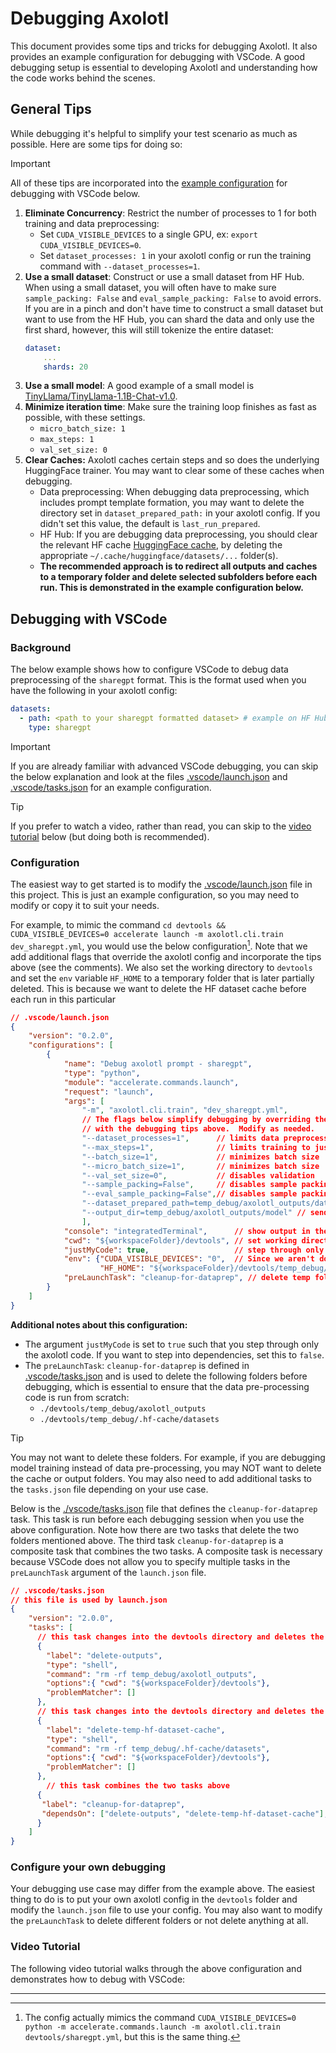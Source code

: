# Debugging Axolotl

This document provides some tips and tricks for debugging Axolotl.  It also provides an example configuration for debugging with VSCode.  A good debugging setup is essential to developing Axolotl and understanding how the code works behind the scenes.

## General Tips

While debugging it's helpful to simplify your test scenario as much as possible.  Here are some tips for doing so:

> [!Important]
> All of these tips are incorporated into the [example configuration](#configuration) for debugging with VSCode below.

1. **Eliminate Concurrency**: Restrict the number of processes to 1 for both training and data preprocessing:
    - Set `CUDA_VISIBLE_DEVICES` to a single GPU, ex: `export CUDA_VISIBLE_DEVICES=0`.
    - Set `dataset_processes: 1` in your axolotl config or run the training command with `--dataset_processes=1`.
2. **Use a small dataset**: Construct or use a small dataset from HF Hub. When using a small dataset, you will often have to make sure `sample_packing: False` and `eval_sample_packing: False` to avoid errors.  If you are in a pinch and don't have time to construct a small dataset but want to use from the HF Hub, you can shard the data and only use the first shard, however, this will still tokenize the entire dataset:
    ```yaml
    dataset:
        ...
        shards: 20
    ```
3. **Use a small model**: A good example of a small model is [TinyLlama/TinyLlama-1.1B-Chat-v1.0](https://huggingface.co/TinyLlama/TinyLlama-1.1B-Chat-v1.0).
4. **Minimize iteration time**: Make sure the training loop finishes as fast as possible, with these settings.
    - `micro_batch_size: 1`
    - `max_steps: 1` 
    - `val_set_size: 0`
5. **Clear Caches:** Axolotl caches certain steps and so does the underlying HuggingFace trainer.  You may want to clear some of these caches when debugging.
    - Data preprocessing: When debugging data preprocessing, which includes prompt template formation, you may want to delete the directory set in `dataset_prepared_path:` in your axolotl config.  If you didn't set this value, the default is `last_run_prepared`.
    - HF Hub: If you are debugging data preprocessing, you should clear the relevant HF cache [HuggingFace cache](https://huggingface.co/docs/datasets/cache), by deleting the appropriate `~/.cache/huggingface/datasets/...` folder(s).
    - **The recommended approach is to redirect all outputs and caches to a temporary folder and delete selected subfolders before each run.  This is demonstrated in the example configuration below.**
        

## Debugging with VSCode

### Background

The below example shows how to configure VSCode to debug data preprocessing of the `sharegpt` format.  This is the format used when you have the following in your axolotl config:

```yaml
datasets:
  - path: <path to your sharegpt formatted dataset> # example on HF Hub: philschmid/guanaco-sharegpt-style
    type: sharegpt
```

>[!Important]
> If you are already familiar with advanced VSCode debugging, you can skip the below explanation and look at the files [.vscode/launch.json](../.vscode/launch.json) and [.vscode/tasks.json](../.vscode/tasks.json) for an example configuration.

>[!Tip]
> If you prefer to watch a video, rather than read, you can skip to the [video tutorial](#video-tutorial) below (but doing both is recommended).

### Configuration

The easiest way to get started is to modify the [.vscode/launch.json](../.vscode/launch.json) file in this project.  This is just an example configuration, so you may need to modify or copy it to suit your needs.

For example, to mimic the command `cd devtools && CUDA_VISIBLE_DEVICES=0 accelerate launch -m axolotl.cli.train dev_sharegpt.yml`, you would use the below configuration[^1].  Note that we add additional flags that override the axolotl config and incorporate the tips above (see the comments). We also set the working directory to `devtools` and set the `env` variable `HF_HOME` to a temporary folder that is later partially deleted.  This is because we want to delete the HF dataset cache before each run in this particular

```json
// .vscode/launch.json
{
    "version": "0.2.0",
    "configurations": [
        {
            "name": "Debug axolotl prompt - sharegpt",
            "type": "python",
            "module": "accelerate.commands.launch",
            "request": "launch",
            "args": [
                "-m", "axolotl.cli.train", "dev_sharegpt.yml",
                // The flags below simplify debugging by overriding the axolotl config 
                // with the debugging tips above.  Modify as needed.
                "--dataset_processes=1",      // limits data preprocessing to one process
                "--max_steps=1",              // limits training to just one step
                "--batch_size=1",             // minimizes batch size
                "--micro_batch_size=1",       // minimizes batch size
                "--val_set_size=0",           // disables validation
                "--sample_packing=False",     // disables sample packing which is necessary for small datasets
                "--eval_sample_packing=False",// disables sample packing on eval set
                "--dataset_prepared_path=temp_debug/axolotl_outputs/data", // send data outputs to a temp folder
                "--output_dir=temp_debug/axolotl_outputs/model" // send model outputs to a temp folder
                ],
            "console": "integratedTerminal",      // show output in the integrated terminal
            "cwd": "${workspaceFolder}/devtools", // set working directory to devtools from the root of the project
            "justMyCode": true,                   // step through only axolotl code
            "env": {"CUDA_VISIBLE_DEVICES": "0",  // Since we aren't doing distributed training, we need to limit to one GPU
                    "HF_HOME": "${workspaceFolder}/devtools/temp_debug/.hf-cache"}, // send HF cache to a temp folder
            "preLaunchTask": "cleanup-for-dataprep", // delete temp folders (see below)
        }
    ]
}
```

**Additional notes about this configuration:**

- The argument `justMyCode` is set to `true` such that you step through only the axolotl code.  If you want to step into dependencies, set this to `false`.
- The `preLaunchTask`: `cleanup-for-dataprep` is defined in [.vscode/tasks.json](../.vscode/tasks.json) and is used to delete the following folders before debugging, which is essential to ensure that the data pre-processing code is run from scratch:
    -  `./devtools/temp_debug/axolotl_outputs` 
    - `./devtools/temp_debug/.hf-cache/datasets`

>[!Tip]
> You may not want to delete these folders. For example, if you are debugging model training instead of data pre-processing, you may NOT want to delete the cache or output folders. You may also need to add additional tasks to the `tasks.json` file depending on your use case.

Below is the [./vscode/tasks.json](../.vscode/tasks.json) file that defines the `cleanup-for-dataprep` task.  This task is run before each debugging session when you use the above configuration.  Note how there are two tasks that delete the two folders mentioned above.  The third task `cleanup-for-dataprep` is a composite task that combines the two tasks.  A composite task is necessary because VSCode does not allow you to specify multiple tasks in the `preLaunchTask` argument of the `launch.json` file.

```json
// .vscode/tasks.json
// this file is used by launch.json
{
    "version": "2.0.0",
    "tasks": [
      // this task changes into the devtools directory and deletes the temp_debug/axolotl_outputs folder
      {
        "label": "delete-outputs",
        "type": "shell",
        "command": "rm -rf temp_debug/axolotl_outputs",
        "options":{ "cwd": "${workspaceFolder}/devtools"},
        "problemMatcher": []
      },
      // this task changes into the devtools directory and deletes the `temp_debug/.hf-cache/datasets` folder
      {
        "label": "delete-temp-hf-dataset-cache",
        "type": "shell",
        "command": "rm -rf temp_debug/.hf-cache/datasets",
        "options":{ "cwd": "${workspaceFolder}/devtools"},
        "problemMatcher": []
      },
        // this task combines the two tasks above
      {
       "label": "cleanup-for-dataprep",
       "dependsOn": ["delete-outputs", "delete-temp-hf-dataset-cache"],
      }
    ]
}
```

### Configure your own debugging

Your debugging use case may differ from the example above.  The easiest thing to do is to put your own axolotl config in the `devtools` folder and modify the `launch.json` file to use your config.  You may also want to modify the `preLaunchTask` to delete different folders or not delete anything at all.

### Video Tutorial

The following video tutorial walks through the above configuration and demonstrates how to debug with VSCode:


---

[^1]: The config actually mimics the command `CUDA_VISIBLE_DEVICES=0 python -m accelerate.commands.launch -m axolotl.cli.train devtools/sharegpt.yml`, but this is the same thing.